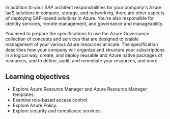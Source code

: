 In addition to your SAP architect responsibilities for your company's Azure IaaS solutions in compute, storage, and networking, there are other aspects of deploying SAP-based solutions in Azure. You're also responsible for identity services, remote management, and governance and manageability.

You need to prepare the specifications to use the Azure Governance collection of concepts and services that are designed to enable management of your various Azure resources at scale. The specification describes how your company will organize and structure your subscriptions in a logical way, create, and deploy reusable and Azure native packages of resources, and to define, audit, and remediate your resources, and more.

## Learning objectives

- Explore Azure Resource Manager and Azure Resource Manager templates.
- Examine role-based access control.
- Explore Azure Policy.
- Explore security and compliance services.

